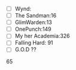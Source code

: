 - [ ] Wynd:
- [ ] The Sandman:16
- [ ] GlimWarden:13
- [ ] OnePunch:149
- [ ] My her Academia:326
- [ ] Falling Hard: 91
- [ ] G.O.D ??
<!--stackedit_data:
eyJoaXN0b3J5IjpbLTE2MjI0MTc4OCwtMTc4MjcwNzE3OCwxNT
M3MDQ0OTcxXX
-->65
<!--stackedit_data:
eyJoaXN0b3J5IjpbLTIwNDM2Nzg2NjRdfQ==
-->